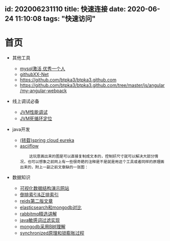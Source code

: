 id: 202006231110
title: 快速连接
date: 2020-06-24 11:10:08
tags: "快速访问"
---------
# 首页

* 其他工具
  
  * [mysql激活,优秀一个人](https://www.jianshu.com/p/5f693b4c9468)
  * [githubXX-Net](https://github.com/XX-net/XX-Net/wiki/Register-Google-appid)
  * https://github.com/btpka3/btpka3.github.com
  * https://github.com/btpka3/btpka3.github.com/tree/master/js/angular/my-angular-webpack

* 线上调试必备
  * [JVM性能调试](/2020/06/23/2019/jvmDebug/)
  * [JVM死循环定位](/2020/06/23/2019/linuxJstackJava/)

* java开发
  
  * [(转载)spring cloud eureka](https://blog.csdn.net/cqupt2010212062/article/details/78750104)
  * [asciiflow](http://asciiflow.com/)
    ```$xslt
        这玩意画出来的图是可以直接复制成文本的，控制好尺寸就可以解决大部分情况，也可以想象之前网上有一些很奇葩的注释是不是就是用这个工具或者同样的原理画出来的，附上一副之前文章缺的一张图：
    ```


* 数据知识
  
  * [可视化数据结构演示网站](https://www.cs.usfca.edu/~galles/visualization/BPlusTree.html)
  * [倒排索引&正排索引](http://note.youdao.com/noteshare?id=e13f5f79e434f909f12744a16bc58f93)
  * [reids第二版文章](https://www.kancloud.cn/kancloud/redisbook/63822)
  * [elasticsearch和mongodb对比](https://app.yinxiang.com/fx/ba38d8c7-0083-4753-ac60-587996c51750)
  * [rabbitmq精选讲解](https://www.jianshu.com/p/833119530699)
  * [java敏感词过滤实现](https://github.com/robert-bor/aho-corasick)
  * [mongodb采用B树理解](https://blog.csdn.net/weixin_41987908/article/details/105255119)
  * [synchronized原理和锁膨胀过程](https://blog.csdn.net/xueba8/article/details/88753443)
